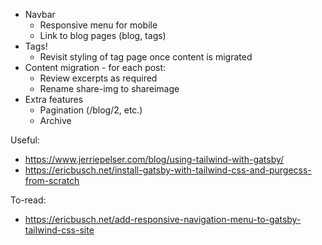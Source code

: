 - Navbar
  - Responsive menu for mobile
  - Link to blog pages (blog, tags)
- Tags!
  - Revisit styling of tag page once content is migrated
- Content migration - for each post:
  - Review excerpts as required
  - Rename share-img to shareimage
- Extra features
  - Pagination (/blog/2, etc.)
  - Archive

Useful:

- https://www.jerriepelser.com/blog/using-tailwind-with-gatsby/
- https://ericbusch.net/install-gatsby-with-tailwind-css-and-purgecss-from-scratch

To-read:

- https://ericbusch.net/add-responsive-navigation-menu-to-gatsby-tailwind-css-site
